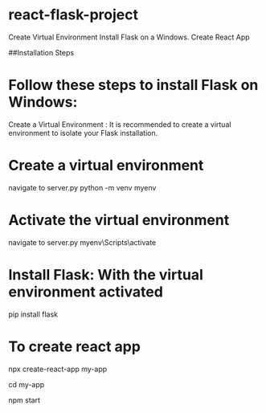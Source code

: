 # react-flask-project
Create Virtual Environment
Install Flask on a Windows.
Create React App

##Installation Steps

# Follow these steps to install Flask on Windows:


Create a Virtual Environment : It is recommended to create a virtual environment to isolate your Flask installation. 
# Create a virtual environment
navigate to server.py
python -m venv myenv
# Activate the virtual environment
navigate to server.py
myenv\Scripts\activate

# Install Flask: With the virtual environment activated  
pip install flask

# To create react app
npx create-react-app my-app

cd my-app

npm start

